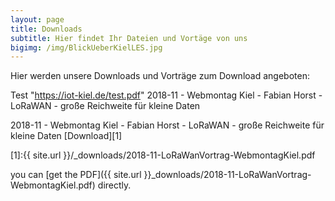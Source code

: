 ```yaml
---
layout: page
title: Downloads
subtitle: Hier findet Ihr Dateien und Vortäge von uns
bigimg: /img/BlickUeberKielLES.jpg
---
```


Hier werden unsere Downloads und Vorträge zum Download angeboten:

Test "https://iot-kiel.de/test.pdf"
2018-11 - Webmontag Kiel - Fabian Horst - LoRaWAN - große Reichweite für kleine Daten

2018-11 - Webmontag Kiel - Fabian Horst - LoRaWAN - große Reichweite für kleine Daten [Download][1]

[1]:{{ site.url }}/_downloads/2018-11-LoRaWanVortrag-WebmontagKiel.pdf


you can [get the PDF]({{ site.url }}_downloads/2018-11-LoRaWanVortrag-WebmontagKiel.pdf) directly.
